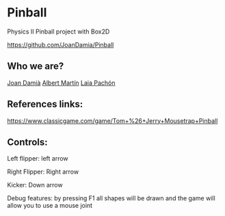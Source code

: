 # Pinball
Physics II Pinball project with Box2D

https://github.com/JoanDamia/Pinball

## Who we are?
[Joan Damià](https://github.com/JoanDamia)
[Albert Martín]()
[Laia Pachón](https://github.com/laiapachon)


## References links:

 https://www.classicgame.com/game/Tom+%26+Jerry+Mousetrap+Pinball


## Controls:

Left flipper: left arrow

Right Flipper: Right arrow

Kicker: Down arrow

Debug features: by pressing F1 all shapes will be drawn and the game will allow you to use a mouse joint
